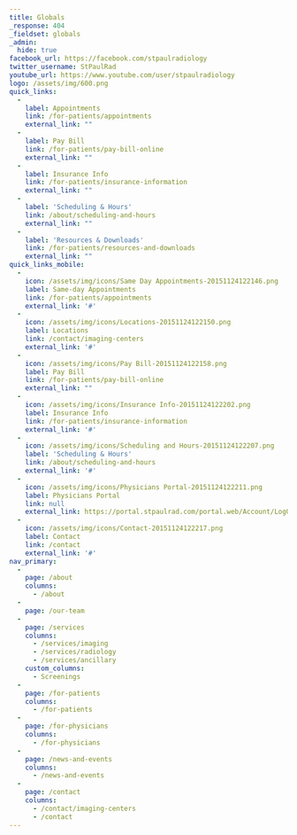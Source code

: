```yaml
---
title: Globals
_response: 404
_fieldset: globals
_admin:
  hide: true
facebook_url: https://facebook.com/stpaulradiology
twitter_username: StPaulRad
youtube_url: https://www.youtube.com/user/stpaulradiology
logo: /assets/img/600.png
quick_links:
  - 
    label: Appointments
    link: /for-patients/appointments
    external_link: ""
  - 
    label: Pay Bill
    link: /for-patients/pay-bill-online
    external_link: ""
  - 
    label: Insurance Info
    link: /for-patients/insurance-information
    external_link: ""
  - 
    label: 'Scheduling & Hours'
    link: /about/scheduling-and-hours
    external_link: ""
  - 
    label: 'Resources & Downloads'
    link: /for-patients/resources-and-downloads
    external_link: ""
quick_links_mobile:
  - 
    icon: /assets/img/icons/Same Day Appointments-20151124122146.png
    label: Same-day Appointments
    link: /for-patients/appointments
    external_link: '#'
  - 
    icon: /assets/img/icons/Locations-20151124122150.png
    label: Locations
    link: /contact/imaging-centers
    external_link: '#'
  - 
    icon: /assets/img/icons/Pay Bill-20151124122158.png
    label: Pay Bill
    link: /for-patients/pay-bill-online
    external_link: ""
  - 
    icon: /assets/img/icons/Insurance Info-20151124122202.png
    label: Insurance Info
    link: /for-patients/insurance-information
    external_link: '#'
  - 
    icon: /assets/img/icons/Scheduling and Hours-20151124122207.png
    label: 'Scheduling & Hours'
    link: /about/scheduling-and-hours
    external_link: '#'
  - 
    icon: /assets/img/icons/Physicians Portal-20151124122211.png
    label: Physicians Portal
    link: null
    external_link: https://portal.stpaulrad.com/portal.web/Account/LogOn
  - 
    icon: /assets/img/icons/Contact-20151124122217.png
    label: Contact
    link: /contact
    external_link: '#'
nav_primary:
  - 
    page: /about
    columns:
      - /about
  - 
    page: /our-team
  - 
    page: /services
    columns:
      - /services/imaging
      - /services/radiology
      - /services/ancillary
    custom_columns:
      - Screenings
  - 
    page: /for-patients
    columns:
      - /for-patients
  - 
    page: /for-physicians
    columns:
      - /for-physicians
  - 
    page: /news-and-events
    columns:
      - /news-and-events
  - 
    page: /contact
    columns:
      - /contact/imaging-centers
      - /contact
---
```




































